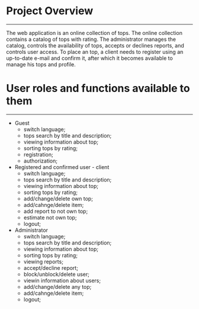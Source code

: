 # Project Overview
---
The web application is an online collection of tops. The online collection contains a catalog of tops with rating. The administrator manages the catalog, controls the availability of tops, accepts or declines reports, and controls user access. To place an top, a client needs to register using an up-to-date e-mail and confirm it, after which it becomes available to manage his tops and profile.
# User roles and functions available to them
---
* Guest
  + switch language;
  + tops search by title and description;
  + viewing information about top;
  + sorting tops by rating;
  + registration;
  + authorization;
* Registered and confirmed user - client
  + switch language;
  + tops search by title and description;
  + viewing information about top;
  + sorting tops by rating;
  + add/change/delete own top;
  + add/cahnge/delete item;
  + add report to not own top;
  + estimate not own top;
  + logout;
* Administrator
  + switch language;
  + tops search by title and description;
  + viewing information about top;
  + sorting tops by rating;
  + viewing reports;
  + accept/decline report;
  + block/unblock/delete user;
  + viewin information about users;
  + add/change/delete any top;
  + add/cahnge/delete item;
  + logout;
